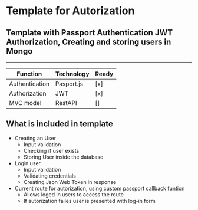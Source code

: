 # Template for Autorization

## Template with Passport Authentication JWT Authorization, Creating and storing users in Mongo
---
| Function | Technology | Ready|
| -----| ------   | ----|
| Authentication | Pasport.js |[x]|
| Authorization  | JWT |[x]|
| MVC model | RestAPI  |[]|




## What is included in template
* Creating an User
   - Input validation
   - Checking if user exists
   - Storing User inside the database 
* Login user
   - Input validation
   - Validating credentials
   - Creating Json Web Token in response
* Current route for autorization, using custom passport callback funtion
   - Allows loged in users to access the route
   - If autorization failes user is presented with log-in form


